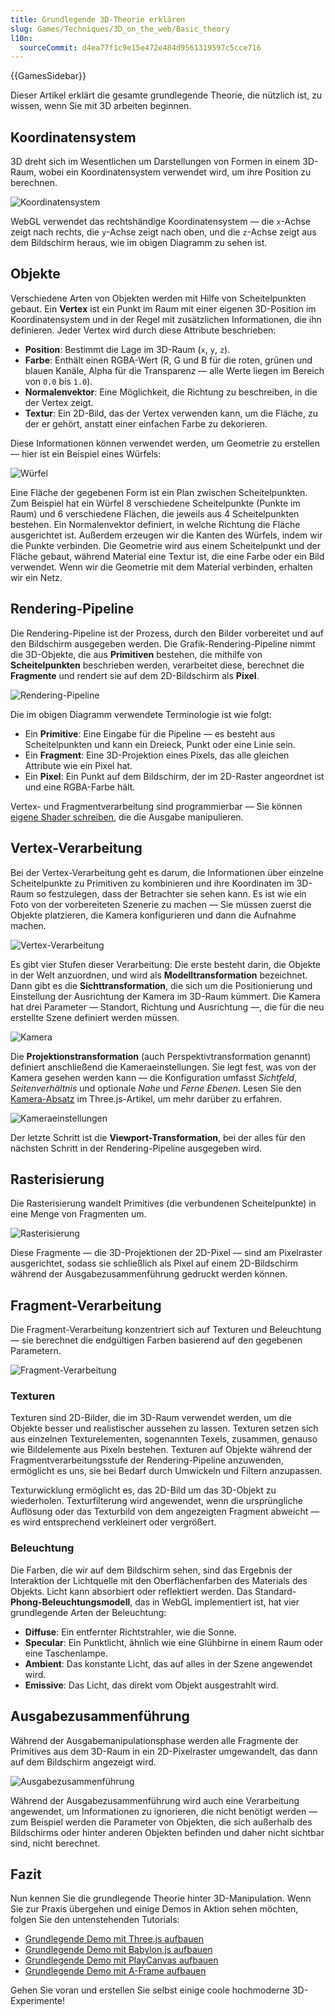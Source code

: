 ```yaml
---
title: Grundlegende 3D-Theorie erklären
slug: Games/Techniques/3D_on_the_web/Basic_theory
l10n:
  sourceCommit: d4ea77f1c9e15e472e484d9561319597c5cce716
---
```


{{GamesSidebar}}

Dieser Artikel erklärt die gesamte grundlegende Theorie, die nützlich ist, zu wissen, wenn Sie mit 3D arbeiten beginnen.

## Koordinatensystem

3D dreht sich im Wesentlichen um Darstellungen von Formen in einem 3D-Raum, wobei ein Koordinatensystem verwendet wird, um ihre Position zu berechnen.

![Koordinatensystem](mdn-games-3d-coordinate-system.png)

WebGL verwendet das rechtshändige Koordinatensystem — die `x`-Achse zeigt nach rechts, die `y`-Achse zeigt nach oben, und die `z`-Achse zeigt aus dem Bildschirm heraus, wie im obigen Diagramm zu sehen ist.

## Objekte

Verschiedene Arten von Objekten werden mit Hilfe von Scheitelpunkten gebaut. Ein **Vertex** ist ein Punkt im Raum mit einer eigenen 3D-Position im Koordinatensystem und in der Regel mit zusätzlichen Informationen, die ihn definieren. Jeder Vertex wird durch diese Attribute beschrieben:

- **Position**: Bestimmt die Lage im 3D-Raum (`x`, `y`, `z`).
- **Farbe**: Enthält einen RGBA-Wert (R, G und B für die roten, grünen und blauen Kanäle, Alpha für die Transparenz — alle Werte liegen im Bereich von `0.0` bis `1.0`).
- **Normalenvektor**: Eine Möglichkeit, die Richtung zu beschreiben, in die der Vertex zeigt.
- **Textur**: Ein 2D-Bild, das der Vertex verwenden kann, um die Fläche, zu der er gehört, anstatt einer einfachen Farbe zu dekorieren.

Diese Informationen können verwendet werden, um Geometrie zu erstellen — hier ist ein Beispiel eines Würfels:

![Würfel](mdn-games-3d-cube.png)

Eine Fläche der gegebenen Form ist ein Plan zwischen Scheitelpunkten. Zum Beispiel hat ein Würfel 8 verschiedene Scheitelpunkte (Punkte im Raum) und 6 verschiedene Flächen, die jeweils aus 4 Scheitelpunkten bestehen. Ein Normalenvektor definiert, in welche Richtung die Fläche ausgerichtet ist. Außerdem erzeugen wir die Kanten des Würfels, indem wir die Punkte verbinden. Die Geometrie wird aus einem Scheitelpunkt und der Fläche gebaut, während Material eine Textur ist, die eine Farbe oder ein Bild verwendet. Wenn wir die Geometrie mit dem Material verbinden, erhalten wir ein Netz.

## Rendering-Pipeline

Die Rendering-Pipeline ist der Prozess, durch den Bilder vorbereitet und auf den Bildschirm ausgegeben werden. Die Grafik-Rendering-Pipeline nimmt die 3D-Objekte, die aus **Primitiven** bestehen, die mithilfe von **Scheitelpunkten** beschrieben werden, verarbeitet diese, berechnet die **Fragmente** und rendert sie auf dem 2D-Bildschirm als **Pixel**.

![Rendering-Pipeline](mdn-games-3d-rendering-pipeline.png)

Die im obigen Diagramm verwendete Terminologie ist wie folgt:

- Ein **Primitive**: Eine Eingabe für die Pipeline — es besteht aus Scheitelpunkten und kann ein Dreieck, Punkt oder eine Linie sein.
- Ein **Fragment**: Eine 3D-Projektion eines Pixels, das alle gleichen Attribute wie ein Pixel hat.
- Ein **Pixel**: Ein Punkt auf dem Bildschirm, der im 2D-Raster angeordnet ist und eine RGBA-Farbe hält.

Vertex- und Fragmentverarbeitung sind programmierbar — Sie können [eigene Shader schreiben](/de/docs/Games/Techniques/3D_on_the_web/GLSL_Shaders), die die Ausgabe manipulieren.

## Vertex-Verarbeitung

Bei der Vertex-Verarbeitung geht es darum, die Informationen über einzelne Scheitelpunkte zu Primitiven zu kombinieren und ihre Koordinaten im 3D-Raum so festzulegen, dass der Betrachter sie sehen kann. Es ist wie ein Foto von der vorbereiteten Szenerie zu machen — Sie müssen zuerst die Objekte platzieren, die Kamera konfigurieren und dann die Aufnahme machen.

![Vertex-Verarbeitung](mdn-games-3d-vertex-processing.png)

Es gibt vier Stufen dieser Verarbeitung: Die erste besteht darin, die Objekte in der Welt anzuordnen, und wird als **Modelltransformation** bezeichnet. Dann gibt es die **Sichttransformation**, die sich um die Positionierung und Einstellung der Ausrichtung der Kamera im 3D-Raum kümmert. Die Kamera hat drei Parameter — Standort, Richtung und Ausrichtung —, die für die neu erstellte Szene definiert werden müssen.

![Kamera](mdn-games-3d-camera.png)

Die **Projektionstransformation** (auch Perspektivtransformation genannt) definiert anschließend die Kameraeinstellungen. Sie legt fest, was von der Kamera gesehen werden kann — die Konfiguration umfasst _Sichtfeld_, _Seitenverhältnis_ und optionale _Nahe_ und _Ferne Ebenen_. Lesen Sie den [Kamera-Absatz](/de/docs/Games/Techniques/3D_on_the_web/Building_up_a_basic_demo_with_Three.js#camera) im Three.js-Artikel, um mehr darüber zu erfahren.

![Kameraeinstellungen](mdn-games-3d-camera-settings.png)

Der letzte Schritt ist die **Viewport-Transformation**, bei der alles für den nächsten Schritt in der Rendering-Pipeline ausgegeben wird.

## Rasterisierung

Die Rasterisierung wandelt Primitives (die verbundenen Scheitelpunkte) in eine Menge von Fragmenten um.

![Rasterisierung](mdn-games-3d-rasterization.png)

Diese Fragmente — die 3D-Projektionen der 2D-Pixel — sind am Pixelraster ausgerichtet, sodass sie schließlich als Pixel auf einem 2D-Bildschirm während der Ausgabezusammenführung gedruckt werden können.

## Fragment-Verarbeitung

Die Fragment-Verarbeitung konzentriert sich auf Texturen und Beleuchtung — sie berechnet die endgültigen Farben basierend auf den gegebenen Parametern.

![Fragment-Verarbeitung](mdn-games-3d-fragment-processing.png)

### Texturen

Texturen sind 2D-Bilder, die im 3D-Raum verwendet werden, um die Objekte besser und realistischer aussehen zu lassen. Texturen setzen sich aus einzelnen Texturelementen, sogenannten Texels, zusammen, genauso wie Bildelemente aus Pixeln bestehen. Texturen auf Objekte während der Fragmentverarbeitungsstufe der Rendering-Pipeline anzuwenden, ermöglicht es uns, sie bei Bedarf durch Umwickeln und Filtern anzupassen.

Texturwicklung ermöglicht es, das 2D-Bild um das 3D-Objekt zu wiederholen. Texturfilterung wird angewendet, wenn die ursprüngliche Auflösung oder das Texturbild von dem angezeigten Fragment abweicht — es wird entsprechend verkleinert oder vergrößert.

### Beleuchtung

Die Farben, die wir auf dem Bildschirm sehen, sind das Ergebnis der Interaktion der Lichtquelle mit den Oberflächenfarben des Materials des Objekts. Licht kann absorbiert oder reflektiert werden. Das Standard-**Phong-Beleuchtungsmodell**, das in WebGL implementiert ist, hat vier grundlegende Arten der Beleuchtung:

- **Diffuse**: Ein entfernter Richtstrahler, wie die Sonne.
- **Specular**: Ein Punktlicht, ähnlich wie eine Glühbirne in einem Raum oder eine Taschenlampe.
- **Ambient**: Das konstante Licht, das auf alles in der Szene angewendet wird.
- **Emissive**: Das Licht, das direkt vom Objekt ausgestrahlt wird.

## Ausgabezusammenführung

Während der Ausgabemanipulationsphase werden alle Fragmente der Primitives aus dem 3D-Raum in ein 2D-Pixelraster umgewandelt, das dann auf dem Bildschirm angezeigt wird.

![Ausgabezusammenführung](mdn-games-3d-output-merging.png)

Während der Ausgabezusammenführung wird auch eine Verarbeitung angewendet, um Informationen zu ignorieren, die nicht benötigt werden — zum Beispiel werden die Parameter von Objekten, die sich außerhalb des Bildschirms oder hinter anderen Objekten befinden und daher nicht sichtbar sind, nicht berechnet.

## Fazit

Nun kennen Sie die grundlegende Theorie hinter 3D-Manipulation. Wenn Sie zur Praxis übergehen und einige Demos in Aktion sehen möchten, folgen Sie den untenstehenden Tutorials:

- [Grundlegende Demo mit Three.js aufbauen](/de/docs/Games/Techniques/3D_on_the_web/Building_up_a_basic_demo_with_Three.js)
- [Grundlegende Demo mit Babylon.js aufbauen](/de/docs/Games/Techniques/3D_on_the_web/Building_up_a_basic_demo_with_Babylon.js)
- [Grundlegende Demo mit PlayCanvas aufbauen](/de/docs/Games/Techniques/3D_on_the_web/Building_up_a_basic_demo_with_PlayCanvas)
- [Grundlegende Demo mit A-Frame aufbauen](/de/docs/Games/Techniques/3D_on_the_web/Building_up_a_basic_demo_with_A-Frame)

Gehen Sie voran und erstellen Sie selbst einige coole hochmoderne 3D-Experimente!
